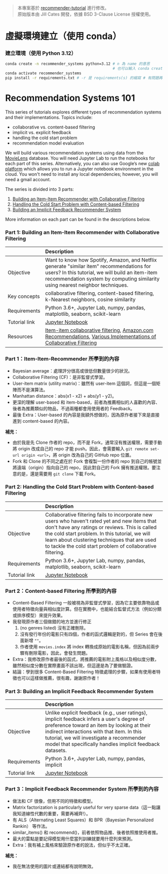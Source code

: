 > 本專案基於 [recommender-tutorial](https://github.com/topspinj/recommender-tutorial) 進行修改。  
> 原始版本由 Jill Cates 開發，依據 BSD 3-Clause License 授權使用。

# 虛擬環境建立（使用 conda）

### 建立環境（使用 Python 3.12）
```bash
conda create -n recommender_systems python=3.12 # n 為 name 的意思 
                                                # 也可以輸入 conda create --name recommender_systems python=3.12
conda activate recommender_systems
pip install -r requirements.txt # -r 是 requirements(s) 的縮寫 # 有問題再手動調整
```

# Recommendation Systems 101

This series of tutorials explores different types of recommendation systems and their implementations. Topics include:

- collaborative vs. content-based filtering
- implicit vs. explicit feedback
- handling the cold start problem
- recommendation model evaluation

We will build various recommendation systems using data from the [MovieLens](https://movielens.org/) database. You will need Jupyter Lab to run the notebooks for each part of this series. Alternatively, you can also use Google’s new [colab platform](https://colab.research.google.com) which allows you to run a Jupyter notebook environment in the cloud. You won't need to install any local dependencies; however, you will need a gmail account. 

The series is divided into 3 parts:

1. [Building an Item-Item Recommender with Collaborative Filtering](#part-1-building-an-item-item-recommender-with-collaborative-filtering)
2. [Handling the Cold Start Problem with Content-based Filtering](#part-2-handling-the-cold-start-problem-with-content-based-filtering)
3. [Building an Implicit Feedback Recommender System](#part-3-building-an-implicit-feedback-recommender-system)


More information on each part can be found in the descriptions below.

### Part 1: Building an Item-Item Recommender with Collaborative Filtering

| |Description |
|:-----------|:----------|
|Objective|Want to know how Spotify, Amazon, and Netflix generate "similar item" recommendations for users? In this tutorial, we will build an item-item recommendation system by computing similarity using nearest neighbor techniques.|
|Key concepts|collaborative filtering, content-based filtering, k-Nearest neighbors, cosine similarity|
|Requirements|Python 3.6+, Jupyter Lab, numpy, pandas, matplotlib, seaborn, scikit-learn|
|Tutorial link|[Jupyter Notebook](part-1-item-item-recommender.ipynb)|
|Resources|[Item-item collaborative filtering](https://www.wikiwand.com/en/Item-item_collaborative_filtering), [Amazon.com Recommendations](https://www.cs.umd.edu/~samir/498/Amazon-Recommendations.pdf), [Various Implementations of Collaborative Filtering](https://towardsdatascience.com/various-implementations-of-collaborative-filtering-100385c6dfe0) |

### Part 1：Item-Item-Recommender 所學到的內容
- Bayesian average：處理評分很高或很低但數量很少的狀況。  
- Collaborative Filtering (CF)：是非監督式學習。  
- User-item matrix (utility matrix)：雖然有 user-item 這個詞，但這是一個矩陣而不是演算法。  
- Manhattan distance：abs(x1 - x2) + abs(y1 - y2)。  
- 更深的理解 user-based 和 item-based，前者為推薦相似的人喜歡的內容、後者為推薦類似的物品，不過兩種都會用使用者的 Feedback。  
- 最後 Extra：User-based 的內容是我額外想做的，因為原作者接下來是直接進到 content-based 的內容。  

**補充：**   
- 由於我是先 Clone 作者的 repo，而不是 Fork，通常沒有推送權限，需要手動將 origin 改成自己的 repo 才能 push。因此，會需要輸入 `git remote set-url origin <url>`，將 origin 改為自己的 GitHub repo 位置。  
- Fork 和 Clone 的不同之處在於 Fork 會複製一份作者的 repo 到自己的帳號並將遠端（origin）指向自己的 repo，因此對自己的 Fork 擁有推送權限。要注意的是，還是需要用 `git clone` 下載 Fork。

### Part 2: Handling the Cold Start Problem with Content-based Filtering

| |Description |
|:-----------|:----------|
|Objective|Collaborative filtering fails to incorporate new users who haven't rated yet and new items that don't have any ratings or reviews. This is called the cold start problem. In this tutorial, we will learn about clustering techniques that are used to tackle the cold start problem of collaborative filtering.|
|Requirements|Python 3.6+, Jupyter Lab, numpy, pandas, matplotlib, seaborn, scikit-learn|
|Tutorial link|[Jupyter Notebook](part-2-cold-start-problem.ipynb)|

### Part 2：Content-based Filtering 所學到的內容  
- Content-Based Filtering 一般被視為非監督式學習，因為它主要依靠物品或使用者特徵向量與相似度計算。但在實務中，也能結合監督式方法（例如分類或排序模型）來提升效果。
- 我發現原作者三個做錯的地方並進行修正  
    1. (no genres listed) 沒有正確刪除。  
    2. 沒有發行年份的電影只有四個，作者的函式邏輯是對的，但 Series 會在後面新增 `""`。  
    3. 作者使用 `movies.index` 將 index 轉換成原始的電影名稱，但因為前兩步驟有刪除電影，因此，會發生問題。  
- Extra：我修改原作者最後的函式，將推薦的電影附上風格以及相似度分數，雖然相似度分數在實際畫面不該出現，但這邊是為了要做驗證。  
- 結論：學到很多 Content-Based Filtering 特徵處理的步驟，如果有使用者特徵也可以這樣做推薦，很有趣，謝謝原作者！

### Part 3: Building an Implicit Feedback Recommender System

| |Description |
|:-----------|:----------|
|Objective|Unlike explicit feedback (e.g., user ratings), implicit feedback infers a user's degree of preference toward an item by looking at their indirect interactions with that item. In this tutorial, we will investigate a recommender model that specifically handles implicit feedback datasets.|
|Requirements|Python 3.6+, Jupyter Lab, numpy, pandas, implicit|
|Tutorial link|[Jupyter Notebook](part-3-implicit-feedback-recommender.ipynb)|

### Part 3：Implicit Feedback Recommender System 所學到的內容  
- 做法和 CF 很像，但用不同的特徵和模型。  
- Matrix factorization is particularly useful for very sparse data（這一點讓我知道線性代數的重要，需要再補齊!）。  
- 有 ALS（Alternating Least Squares）和 BPR（Bayesian Personalized Rankin） 等作法。  
- similar_items() 和 recommend()，前者依照物品推、後者依照推使用者推。  
- 最大的雷點是要記得模型用什麼當列訓練就要用什麼列來預測。  
- Extra：我有補上風格來驗證原作者的說法，但似乎不太正確。  

**補充：**  
- 我在無法使用的圖片或連結都有說明無效。